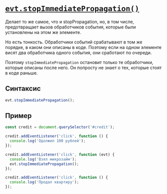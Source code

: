 # [`evt.stopImmediatePropagation()`](../index.md)

Делает то же самое, что и stopPropagation, но, в том числе, предотвращает вызов обработчиков события, которые были установлены на этом же элементе.

Но есть тонкость. Обработчики событий срабатывают в том же порядке, в каком они описаны в коде. Поэтому если на одном элементе висят два обработчика одного события, они сработают по очереди.

Поэтому `stopImmediatePropagation` остановит только те обработчики, которые описаны после него. Он попросту не знает о тех, которые стоят в коде раньше.

## Синтаксис

```js
evt.stopImmediatePropagation();
```

## Пример

```js
const credit = document.querySelector('#credit');

credit.addEventListener('click', function () {
  console.log('Одолжил 100 рублей');
});

credit.addEventListener('click', function (evt) {
  console.log('Взял микрозайм');
  evt.stopImmediatePropagation();
});

credit.addEventListener('click', function () {
  console.log('Продал квартиру');
});
```
